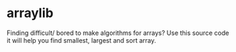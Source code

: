 # arraylib
Finding difficult/ bored to make algorithms for arrays? Use this source code it will help you find smallest, largest and sort array.
